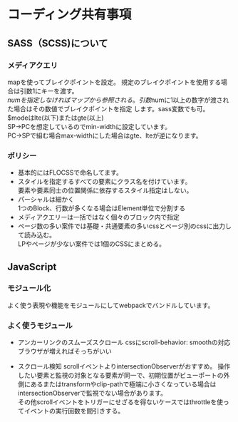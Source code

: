 # コーディング共有事項

## SASS（SCSS)について

### メディアクエリ
mapを使ってブレイクポイントを設定。
規定のブレイクポイントを使用する場合は引数1にキーを渡す。  
$numを指定しなければマップから参照される。  
引数$numに1以上の数字が渡された場合はその数値でブレイクポイントを指定 します。sass変数でも可。  
$modeはlte(以下)またはgte(以上)  
SP→PCを想定しているのでmin-widthに設定しています。  
PC→SPで組む場合max-widthにした場合はgte、lteが逆になります。  

### ポリシー
* 基本的にはFLOCSSで命名してます。  
* スタイルを指定するすべての要素にクラス名を付けています。  
要素や要素同士の位置関係に依存するスタイル指定はしない。
* パーシャルは細かく  
  1つのBlock、行数が多くなる場合はElement単位で分割する
* メディアクエリーは一括ではなく個々のブロック内で指定  
* ページ数の多い案件では基礎・共通要素の多いcssとページ別のcssに出力して読み込む。  
  LPやページが少ない案件では1個のCSSにまとめる。

## JavaScript
### モジュール化
よく使う表現や機能をモジュールにしてwebpackでバンドルしています。

### よく使うモジュール
* アンカーリンクのスムーズスクロール
cssにscroll-behavior: smoothの対応ブラウザが増えればそっちがいい

* スクロール検知
scrollイベントよりintersectionObserverがおすすめ。
操作したい要素と監視の対象となる要素が同一で、初期位置がビューポートの外側にあるまたはtransformやclip-pathで極端に小さくなっている場合はintersectionObserverで監視でない場合があります。  
その他scrollイベントをトリガーにせざるを得ないケースではthrottleを使ってイベントの実行回数を間引きする。